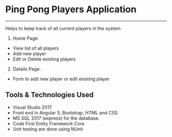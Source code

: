 # Ping Pong Players Application
----------------------------------------------------------------
Helps to keep track of all current players in the system

1) Home Page:
* View list of all players
* Add new player
* Edit or Delete existing players

2) Details Page:
* Form to add new player or edit existing player

## Tools & Technologies Used

* Visual Studio 2017 
* Front end in Angular 5, Bootstrap, HTML and CSS
* MS SQL 2017 (express) for the database.
* Code First Entity Framework Core
* Unit testing are done using NUnit
